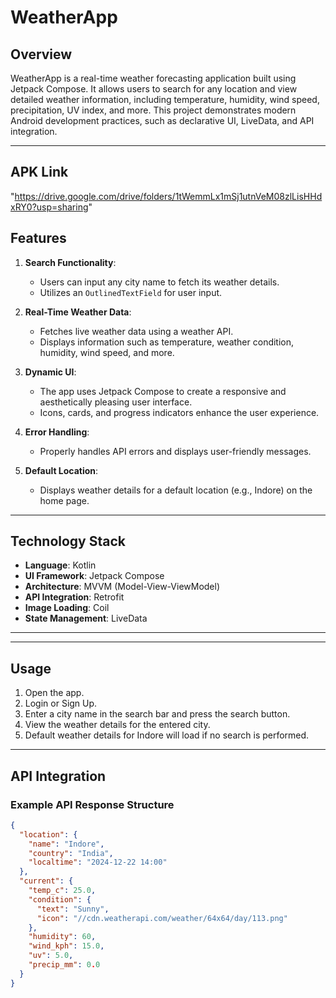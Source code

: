# WeatherApp

## Overview
WeatherApp is a real-time weather forecasting application built using Jetpack Compose. It allows users to search for any location and view detailed weather information, including temperature, humidity, wind speed, precipitation, UV index, and more. This project demonstrates modern Android development practices, such as declarative UI, LiveData, and API integration.

---

## APK Link
"https://drive.google.com/drive/folders/1tWemmLx1mSj1utnVeM08zlLisHHdxRY0?usp=sharing"

## Features
1. **Search Functionality**:
   - Users can input any city name to fetch its weather details.
   - Utilizes an `OutlinedTextField` for user input.

2. **Real-Time Weather Data**:
   - Fetches live weather data using a weather API.
   - Displays information such as temperature, weather condition, humidity, wind speed, and more.

3. **Dynamic UI**:
   - The app uses Jetpack Compose to create a responsive and aesthetically pleasing user interface.
   - Icons, cards, and progress indicators enhance the user experience.

4. **Error Handling**:
   - Properly handles API errors and displays user-friendly messages.

5. **Default Location**:
   - Displays weather details for a default location (e.g., Indore) on the home page.

---

## Technology Stack
- **Language**: Kotlin
- **UI Framework**: Jetpack Compose
- **Architecture**: MVVM (Model-View-ViewModel)
- **API Integration**: Retrofit
- **Image Loading**: Coil
- **State Management**: LiveData

---


---

## Usage

1. Open the app.
2. Login or Sign Up.
3. Enter a city name in the search bar and press the search button.
4. View the weather details for the entered city.
5. Default weather details for Indore will load if no search is performed.
---

## API Integration
### Example API Response Structure
```json
{
  "location": {
    "name": "Indore",
    "country": "India",
    "localtime": "2024-12-22 14:00"
  },
  "current": {
    "temp_c": 25.0,
    "condition": {
      "text": "Sunny",
      "icon": "//cdn.weatherapi.com/weather/64x64/day/113.png"
    },
    "humidity": 60,
    "wind_kph": 15.0,
    "uv": 5.0,
    "precip_mm": 0.0
  }
}
```





